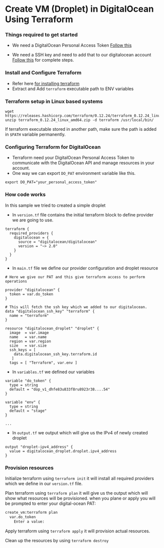# Create VM (Droplet) in DigitalOcean Using Terraform


### Things required to get started

- We need a DigitalOcean Personal Access Token [Follow this](https://docs.digitalocean.com/reference/api/create-personal-access-token/) 

- We need a SSH key and need to add that to our digitalocean account [Follow this](https://docs.digitalocean.com/products/droplets/how-to/add-ssh-keys/) for complete steps.


###  Install and Configure Terraform
- Refer here [for installing terraform](https://www.terraform.io/downloads.html)
- Extract and Add `terraform` executable path to ENV variables

### Terraform setup in Linux based systems

```
wget https://releases.hashicorp.com/terraform/0.12.24/terraform_0.12.24_linux_amd64.zip
unzip terraform_0.12.24_linux_amd64.zip -d terraform /usr/local/bin/
```
If terraform executable stored in another path, make sure the path is added in `$PATH` variable permanently.


### Configuring Terraform for DigitalOcean

- Terraform need your DigitalOcean Personal Access Token to communicate with the DigitalOcean API and manage resources in your account.
- One way we can export ``DO_PAT``  environment variable like this.

```
export DO_PAT="your_personal_access_token"
```


### How code works

In this sample we tried to created a simple droplet 

- In ``version.tf`` file contains the initial terraform block to define provider we are going to use.


```
terraform {
  required_providers {
    digitalocean = {
      source = "digitalocean/digitalocean"
      version = "~> 2.0"
    }
  }
}
```

- In ``main.tf`` file we define our provider configuration and droplet resource

```
# Here we give our PAT and this give terraform access to perform operations 

provider "digitalocean" {
  token = var.do_token
}

# This will fetch the ssh key which we added to our digitalocean.
data "digitalocean_ssh_key" "terraform" {
  name = "terraform"
}

resource "digitalocean_droplet" "droplet" {
  image  = var.image
  name   = var.name
  region = var.region
  size   = var.size
  ssh_keys = [ 
    data.digitalocean_ssh_key.terraform.id
   ]
  tags = [ "Terraform", var.env ]

```

- In ``variables.tf`` we defined our variables 

```
variable "do_token" {
  type = string
  default = "dop_v1_dhfe83u833f8ru8923r38....54"
}

variable "env" {
  type = string
  default = "stage"
}

...
```

- In ``output.tf`` we output which will give us the IPv4 of newly created droplet

```
output "droplet-ipv4_address" {
  value = digitalocean_droplet.droplet.ipv4_address
}
```

### Provision resources 

Initialize terraform using ``terraform init`` it will install all required providers which we define in our ``version.tf`` file.

Plan terraform using ``terraform plan`` it will give us the output which will show what resources will be provisioned.
  when you plane or apply you will be prompted to enter your digital-ocean PAT:

  ```bash
  create_vm:terraform plan
    var.do_token
      Enter a value:
  ```

Apply terraform using ``terraform apply`` it will provision actual resources.

Clean up the resources by using ``terraform destroy``